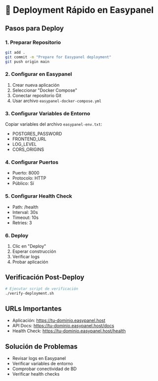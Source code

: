 # 🚀 Deployment Rápido en Easypanel

## Pasos para Deploy

### 1. Preparar Repositorio
```bash
git add .
git commit -m "Prepare for Easypanel deployment"
git push origin main
```

### 2. Configurar en Easypanel
1. Crear nueva aplicación
2. Seleccionar "Docker Compose"
3. Conectar repositorio Git
4. Usar archivo `easypanel-docker-compose.yml`

### 3. Configurar Variables de Entorno
Copiar variables del archivo `easypanel-env.txt`:
- POSTGRES_PASSWORD
- FRONTEND_URL
- LOG_LEVEL
- CORS_ORIGINS

### 4. Configurar Puertos
- Puerto: 8000
- Protocolo: HTTP
- Público: Sí

### 5. Configurar Health Check
- Path: /health
- Interval: 30s
- Timeout: 10s
- Retries: 3

### 6. Deploy
1. Clic en "Deploy"
2. Esperar construcción
3. Verificar logs
4. Probar aplicación

## Verificación Post-Deploy

```bash
# Ejecutar script de verificación
./verify-deployment.sh
```

## URLs Importantes
- Aplicación: https://tu-dominio.easypanel.host
- API Docs: https://tu-dominio.easypanel.host/docs
- Health Check: https://tu-dominio.easypanel.host/health

## Solución de Problemas
- Revisar logs en Easypanel
- Verificar variables de entorno
- Comprobar conectividad de BD
- Verificar health checks
